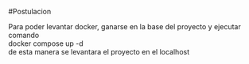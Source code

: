 #Postulacion

Para poder levantar docker, ganarse en la base del proyecto y ejecutar comando \
docker compose up -d \
de esta manera se levantara el proyecto en el localhost